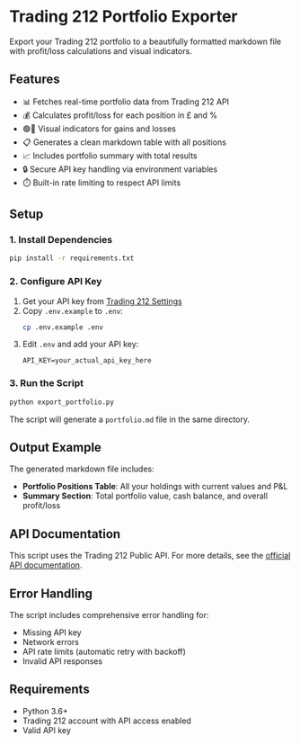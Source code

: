 # Trading 212 Portfolio Exporter

Export your Trading 212 portfolio to a beautifully formatted markdown file with profit/loss calculations and visual indicators.

## Features

- 📊 Fetches real-time portfolio data from Trading 212 API
- 💰 Calculates profit/loss for each position in £ and %
- 🟢🔴 Visual indicators for gains and losses
- 📋 Generates a clean markdown table with all positions
- 📈 Includes portfolio summary with total results
- 🔒 Secure API key handling via environment variables
- ⏱️ Built-in rate limiting to respect API limits

## Setup

### 1. Install Dependencies

```bash
pip install -r requirements.txt
```

### 2. Configure API Key

1. Get your API key from [Trading 212 Settings](https://app.trading212.com/settings/api)
2. Copy `.env.example` to `.env`:
   ```bash
   cp .env.example .env
   ```
3. Edit `.env` and add your API key:
   ```
   API_KEY=your_actual_api_key_here
   ```

### 3. Run the Script

```bash
python export_portfolio.py
```

The script will generate a `portfolio.md` file in the same directory.

## Output Example

The generated markdown file includes:

- **Portfolio Positions Table**: All your holdings with current values and P&L
- **Summary Section**: Total portfolio value, cash balance, and overall profit/loss

## API Documentation

This script uses the Trading 212 Public API. For more details, see the [official API documentation](https://t212public-api-docs.redoc.ly/).

## Error Handling

The script includes comprehensive error handling for:
- Missing API key
- Network errors
- API rate limits (automatic retry with backoff)
- Invalid API responses

## Requirements

- Python 3.6+
- Trading 212 account with API access enabled
- Valid API key
